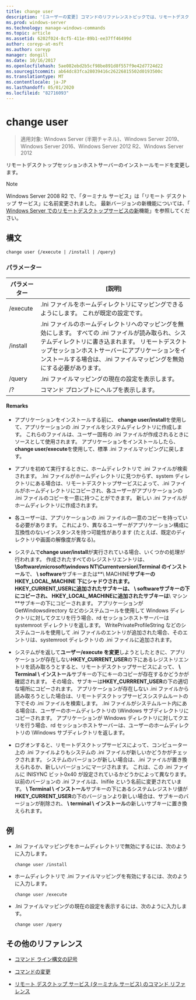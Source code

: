 ```yaml
---
title: change user
description: '[ユーザーの変更] コマンドのリファレンストピックでは、リモートデスクトップセッションホストサーバーのインストールモードを変更します。'
ms.prod: windows-server
ms.technology: manage-windows-commands
ms.topic: article
ms.assetid: 6202f024-8cf5-411e-89b1-ee37ff46499d
author: coreyp-at-msft
ms.author: coreyp
manager: dongill
ms.date: 10/16/2017
ms.openlocfilehash: 5ae082ebd2b5cf98be891d8f557f9e42d7724d22
ms.sourcegitcommit: ab64dc83fca28039416c26226815502d0193500c
ms.translationtype: MT
ms.contentlocale: ja-JP
ms.lasthandoff: 05/01/2020
ms.locfileid: "82716093"
---
```

# <a name="change-user"></a>change user

> 適用対象: Windows Server (半期チャネル)、Windows Server 2019、Windows Server 2016、Windows Server 2012 R2、Windows Server 2012

リモートデスクトップセッションホストサーバーのインストールモードを変更します。

> [!NOTE]
> Windows Server 2008 R2 で、「ターミナル サービス」は「リモート デスクトップ サービス」に名前変更されました。 最新バージョンの新機能については、「 [Windows Server でのリモートデスクトップサービスの新](https://docs.microsoft.com/previous-versions/windows/it-pro/windows-server-2012-R2-and-2012/dn283323(v=ws.11))機能」を参照してください。

## <a name="syntax"></a>構文

```
change user {/execute | /install | /query}
```

### <a name="parameters"></a>パラメーター

| パラメーター | [説明] |
| --------- | ----------- |
| /execute | .Ini ファイルをホームディレクトリにマッピングできるようにします。 これが既定の設定です。 |
| /install | .Ini ファイルのホームディレクトリへのマッピングを無効にします。 すべての .ini ファイルが読み取られ、システムディレクトリに書き込まれます。 リモートデスクトップセッションホストサーバーにアプリケーションをインストールする場合は、.ini ファイルマッピングを無効にする必要があります。 |
| /query | .Ini ファイルマッピングの現在の設定を表示します。 |
| /? | コマンド プロンプトにヘルプを表示します。 |

#### <a name="remarks"></a>Remarks

- アプリケーションをインストールする前に、 **change user/install**を使用して、アプリケーションの .ini ファイルをシステムディレクトリに作成します。 これらのファイルは、ユーザー固有の .ini ファイルが作成されるときにソースとして使用されます。 アプリケーションをインストールしたら、 **change user/execute**を使用して、標準 .ini ファイルマッピングに戻します。

- アプリを初めて実行するときに、ホームディレクトリで .ini ファイルが検索されます。 .Ini ファイルがホームディレクトリに見つからず、system ディレクトリにある場合は、リモートデスクトップサービスによって、.ini ファイルがホームディレクトリにコピーされ、各ユーザーがアプリケーションの .ini ファイルのコピーを一意に持つことができます。 新しい .ini ファイルがホームディレクトリに作成されます。

- 各ユーザーは、アプリケーションの .ini ファイルの一意のコピーを持っている必要があります。 これにより、異なるユーザーがアプリケーション構成に互換性のないインスタンスを持つ可能性があります (たとえば、既定のディレクトリや画面の解像度が異なる)。

- システムで**change user/install**が実行されている場合、いくつかの処理が行われます。 作成されたすべてのレジストリエントリは、 **\Software\microsoft\windows NT\Currentversion\Terminal のインストール**で、 **\ software**サブキーまたは**\ MACHINE**サブキーの HKEY_LOCAL_MACHINE 下にシャドウされます。 **HKEY_CURRENT_USER**に追加されたサブキーは、 **\ software**サブキーの下にコピーされ、 **HKEY_LOCAL_MACHINE**に追加されたサブキーは**\ マシン**サブキーの下にコピーされます。 アプリケーションが GetWindowsdirectory などのシステムコールを使用して Windows ディレクトリに対してクエリを行う場合、rd セッションホストサーバーは systemroot ディレクトリを返します。 WritePrivateProfileString などのシステムコールを使用して .ini ファイルのエントリが追加された場合、そのエントリは、systemroot ディレクトリの .ini ファイルに追加されます。

- システムがを返して**ユーザー/execute を変更**しようとしたときに、アプリケーションが存在しない**HKEY_CURRENT_USER**の下にあるレジストリエントリを読み取ろうとすると、リモートデスクトップサービスによって、 **\ Terminal \ インストール**サブキーの下にキーのコピーが存在するかどうかが確認されます。 その場合、サブキーは**HKEY_CURRRENT_USER**の下の適切な場所にコピーされます。 アプリケーションが存在しない .ini ファイルから読み取ろうとした場合は、リモートデスクトップサービスシステムルートの下でその .ini ファイルを検索します。 .Ini ファイルがシステムルート内にある場合は、ユーザーのホームディレクトリの \Windows サブディレクトリにコピーされます。 アプリケーションが Windows ディレクトリに対してクエリを行う場合、rd セッションホストサーバーは、ユーザーのホームディレクトリの \Windows サブディレクトリを返します。

- ログオンすると、リモートデスクトップサービスによって、コンピューター上の .ini ファイルよりもシステムの .ini ファイルが新しいかどうかがチェックされます。 システムのバージョンが新しい場合は、.ini ファイルが置き換えられるか、新しいバージョンにマージされます。 これは、この .ini ファイルに INISYNC ビット0x40 が設定されているかどうかによって異なります。 以前のバージョンの .ini ファイルは、Inifile という名前に変更されています。 **\ Terminal \ インストール**サブキーの下にあるシステムレジストリ値が**HKEY_CURRENT_USER**の下のバージョンより新しい場合は、サブキーのバージョンが削除され、 **\ terminal \ インストール**の新しいサブキーに置き換えられます。

## <a name="examples"></a>例

- .Ini ファイルマッピングをホームディレクトリで無効にするには、次のように入力します。

  ```
  change user /install
  ```

- ホームディレクトリで .ini ファイルマッピングを有効にするには、次のように入力します。

  ```
  change user /execute
  ```

- .Ini ファイルマッピングの現在の設定を表示するには、次のように入力します。

  ```
  change user /query
  ```

## <a name="additional-references"></a>その他のリファレンス

- [コマンド ライン構文の記号](command-line-syntax-key.md)

- [コマンドの変更](change.md)

- [リモート デスクトップ サービス (ターミナル サービス) のコマンド リファレンス](remote-desktop-services-terminal-services-command-reference.md)
